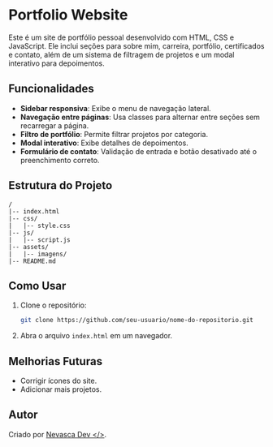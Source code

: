 # Portfolio Website

Este é um site de portfólio pessoal desenvolvido com HTML, CSS e JavaScript. Ele inclui seções para sobre mim, carreira, portfólio, certificados e contato, além de um sistema de filtragem de projetos e um modal interativo para depoimentos.

## Funcionalidades

- **Sidebar responsiva**: Exibe o menu de navegação lateral.
- **Navegação entre páginas**: Usa classes para alternar entre seções sem recarregar a página.
- **Filtro de portfólio**: Permite filtrar projetos por categoria.
- **Modal interativo**: Exibe detalhes de depoimentos.
- **Formulário de contato**: Validação de entrada e botão desativado até o preenchimento correto.

## Estrutura do Projeto

```
/
|-- index.html
|-- css/
|   |-- style.css
|-- js/
|   |-- script.js
|-- assets/
|   |-- imagens/
|-- README.md
```

## Como Usar

1. Clone o repositório:
   ```sh
   git clone https://github.com/seu-usuario/nome-do-repositorio.git
   ```
2. Abra o arquivo `index.html` em um navegador.

## Melhorias Futuras

- Corrigir ícones do site.
- Adicionar mais projetos.

## Autor

Criado por [Nevasca Dev </>](https://github.com/lucasmeriniflores).

